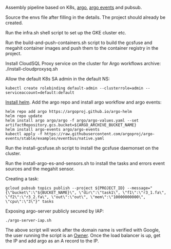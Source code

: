 Assembly pipeline based on K8s, [argo](https://argoproj.github.io/argo/), [argo events](https://argoproj.github.io/argo-events/) and pubsub.

Source the envs file after filling in the details. The project should already be created.

Run the infra.sh shell script to set up the GKE cluster etc.

Run the build-and-push-containers.sh script to build the gcsfuse and megahit container images and push them to the container registry in the project.

Install CloudSQL Proxy service on the cluster for Argo workflows archive:
    ./install-cloudproxysq.sh

Allow the default K8s SA admin in the default NS:

    kubectl create rolebinding default-admin --clusterrole=admin --serviceaccount=default:default

[Install helm](https://helm.sh/docs/intro/install/). Add the argo repo and install argo workflow and argo events:

    helm repo add argo https://argoproj.github.io/argo-helm
    helm repo update
    helm install argo argo/argo -f argo/argo-values.yaml --set artifactRepository.gcs.bucket=${ARGO_ARCHIVE_BUCKET_NAME}
    helm install argo-events argo/argo-events
    kubectl apply -f https://raw.githubusercontent.com/argoproj/argo-events/stable/examples/eventbus/native.yaml

Run the install-gcsfuse.sh script to install the gcsfuse daemonset on the cluster.

Run the install-argo-es-and-sensors.sh to install the tasks and errors event sources and the megahit sensor.

Creating a task:

    gcloud pubsub topics publish --project ${PROJECT_ID} --message="{\"bucket\":\"${BUCKET_NAME}\", \"dir\":\"task1\", \"f1\":\"r3_1.fa\", \"f2\":\"r3_2.fa\", \"out\":\"out\", \"mem\":\"10000000000\", \"cpu\":\"3\"}" tasks

Exposing argo-server publicly secured by IAP:

    ./argo-server-iap.sh
The above script will work after the domain name is verified with Google, the user running the script is an [Owner](https://search.google.com/search-console/users). Once the load balancer is up, get the IP and add argo as an A record to the IP.
